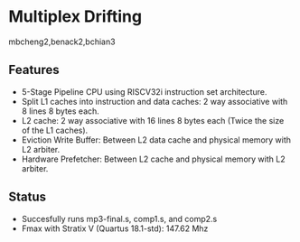 # Multiplex Drifting
  mbcheng2,benack2,bchian3


## Features
- 5-Stage Pipeline CPU using RISCV32i instruction set architecture.
- Split L1 caches into instruction and data caches: 2 way associative with 8 lines 8 bytes each.
- L2 cache: 2 way associative with 16 lines 8 bytes each (Twice the size of the L1 caches).
- Eviction Write Buffer: Between L2 data cache and physical memory with L2 arbiter.
- Hardware Prefetcher: Between L2 cache and physical memory with L2 arbiter.

## Status
- Succesfully runs mp3-final.s, comp1.s, and comp2.s
- Fmax with Stratix V (Quartus 18.1-std): 147.62 Mhz

